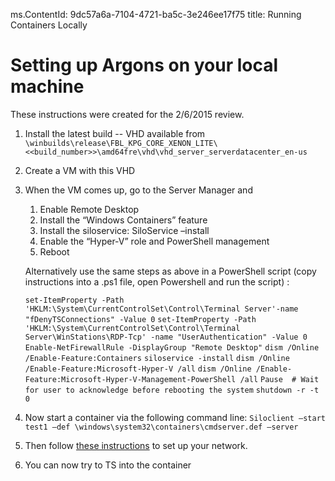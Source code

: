 ﻿ms.ContentId: 9dc57a6a-7104-4721-ba5c-3e246ee17f75 
title: Running Containers Locally

# Setting up Argons on your local machine #

These instructions were created for the 2/6/2015 review.
 
1. Install the latest build -- VHD available from
    `\winbuilds\release\FBL_KPG_CORE_XENON_LITE\<<build_number>>\amd64fre\vhd\vhd_server_serverdatacenter_en-us`
	
2. Create a VM with this VHD
3. When the VM comes up, go to the Server Manager and
    1.  Enable Remote Desktop
	2.  Install the “Windows Containers” feature
	3.	Install the siloservice: SiloService –install
	4.  Enable the “Hyper-V” role and PowerShell management
	5.  Reboot

	Alternatively use the same steps as above in a PowerShell script (copy instructions into a .ps1 file, open Powershell and run the script) :
	
	`set-ItemProperty -Path 'HKLM:\System\CurrentControlSet\Control\Terminal Server'-name "fDenyTSConnections" -Value 0` 
	`set-ItemProperty -Path 'HKLM:\System\CurrentControlSet\Control\Terminal Server\WinStations\RDP-Tcp' -name "UserAuthentication" -Value 0`
	`Enable-NetFirewallRule -DisplayGroup "Remote Desktop"` 
	`dism /Online /Enable-Feature:Containers` 
	`siloservice -install` 
	`dism /Online /Enable-Feature:Microsoft-Hyper-V /all` 
	`dism /Online /Enable-Feature:Microsoft-Hyper-V-Management-PowerShell /all`
	`Pause  # Wait for user to acknowledge before rebooting the system`
	`shutdown -r -t 0 `

4. Now start a container via the following command line:
   `Siloclient –start test1 –def \windows\system32\containers\cmdserver.def –server`

5. Then follow [these instructions](..\reference\networking.md) to set up your network.

6. You can now try to TS into the container

